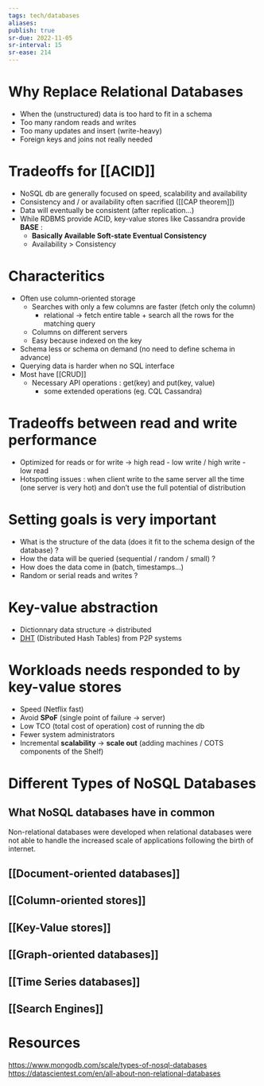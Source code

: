 ```yaml
---
tags: tech/databases
aliases:
publish: true
sr-due: 2022-11-05
sr-interval: 15
sr-ease: 214
---
```


# Why Replace Relational Databases 

-   When the (unstructured) data is too hard to fit in a schema
-   Too many random reads and writes
-   Too many updates and insert (write-heavy)
-   Foreign keys and joins not really needed

# Tradeoffs for [[ACID]]

-   NoSQL db are generally focused on speed, scalability and availability
-   Consistency and / or availability often sacrified ([[CAP theorem]])
-   Data will eventually be consistent (after replication...)
-   While RDBMS provide ACID, key-value stores like Cassandra provide **BASE** :
    -   **Basically Available Soft-state Eventual Consistency**
    -   Availability > Consistency

# Characteritics

- Often use column-oriented storage
	-   Searches with only a few columns are faster (fetch only the column)
		-   relational → fetch entire table + search all the rows for the matching query
	-   Columns on different servers
	-   Easy because indexed on the key
- Schema less or schema on demand (no need to define schema in advance)
- Querying data is harder when no SQL interface
- Most have [[CRUD]]
	-   Necessary API operations : get(key) and put(key, value)
	    -   some extended operations (eg. CQL Cassandra)

# Tradeoffs between read and write performance

-   Optimized for reads or for write → high read - low write / high write - low read
-   Hotspotting issues : when client write to the same server all the time (one server is very hot) and don’t use the full potential of distribution

# Setting goals is very important

-   What is the structure of the data (does it fit to the schema design of the database) ?
-   How the data will be queried (sequential / random / small) ?
-   How does the data come in (batch, timestamps...)
-   Random or serial reads and writes ?

# Key-value abstraction

-   Dictionnary data structure → distributed
-   [DHT](https://www.notion.so/DHT-1c234570614e45b9907307c474fd0454) (Distributed Hash Tables) from P2P systems

# Workloads needs responded to by key-value stores

-   Speed (Netflix fast)
-   Avoid **SPoF** (single point of failure → server)
-   Low TCO (total cost of operation) cost of running the db
-   Fewer system administrators
-   Incremental **scalability** → **scale out** (adding machines / COTS components of the Shelf)

# Different Types of NoSQL Databases

## What NoSQL databases have in common

Non-relational databases were developed when relational databases were not able to handle the increased scale of applications following the birth of internet.

## [[Document-oriented databases]]
## [[Column-oriented stores]]
## [[Key-Value stores]]
## [[Graph-oriented databases]]
## [[Time Series databases]]
## [[Search Engines]]

# Resources

https://www.mongodb.com/scale/types-of-nosql-databases
https://datascientest.com/en/all-about-non-relational-databases